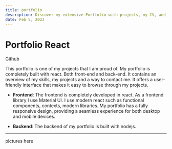 ```yaml
---
title: portfolio
description: Discover my extensive Portfolio with projects, my CV, and information about myself
date: Feb 5, 2023
---
```


# Portfolio React

[Github](https://github.com/tibo-koninckx/Portfolio_React)

This portfolio is one of my projects that I am proud of. My portfolio is completely built with react. Both front-end and
back-end.
It contains an overview of my skills, my projects and a way to contact me. It offers a user-friendly interface that
makes it easy to browse through my projects.

- **Frontend**: The frontend is completely developed in react. As a frontend library I use Material UI.
  I use modern react such as functional components, contexts, modern libraries.
  My portfolio has a fully responsive design, providing a seamless experience for both desktop and mobile devices.


- **Backend**: The backend of my portfolio is built with nodejs.

-------
pictures here